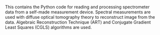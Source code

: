 This contains the Python code for reading and processing spectrometer data from a self-made measurement device.
Spectral measurements are used with diffuse optical tomography theory to reconstruct image from the data. 
Algebraic Reconstruction Technique (ART) and Conjugate Gradient Least Squares (CGLS) algorithms are used.

